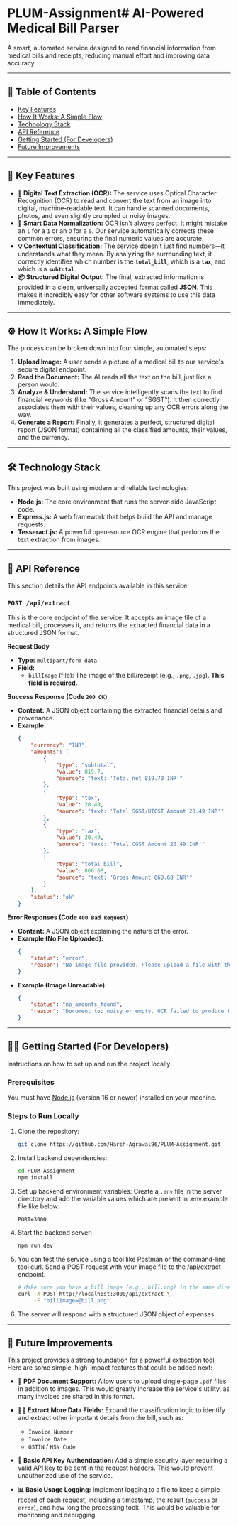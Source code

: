 # PLUM-Assignment# AI-Powered Medical Bill Parser

A smart, automated service designed to read financial information from medical bills and receipts, reducing manual effort and improving data accuracy.

---


## 📖 Table of Contents
* [Key Features](#-key-features)
* [How It Works: A Simple Flow](#-how-it-works-a-simple-flow)
* [Technology Stack](#-technology-stack)
* [API Reference](#-api-reference)
* [Getting Started (For Developers)](#-getting-started-for-developers)
* [Future Improvements](#-future-improvements)

---


## 🚀 Key Features

* **📄 Digital Text Extraction (OCR):** The service uses Optical Character Recognition (OCR) to read and convert the text from an image into digital, machine-readable text. It can handle scanned documents, photos, and even slightly crumpled or noisy images.
* **🧠 Smart Data Normalization:** OCR isn't always perfect. It might mistake an `l` for a `1` or an `O` for a `0`. Our service automatically corrects these common errors, ensuring the final numeric values are accurate.
* **💡 Contextual Classification:** The service doesn't just find numbers—it understands what they mean. By analyzing the surrounding text, it correctly identifies which number is the **`total_bill`**, which is a **`tax`**, and which is a **`subtotal`**.
* **📦 Structured Digital Output:** The final, extracted information is provided in a clean, universally accepted format called **JSON**. This makes it incredibly easy for other software systems to use this data immediately.

---


## ⚙️ How It Works: A Simple Flow

The process can be broken down into four simple, automated steps:

1.  **Upload Image:** A user sends a picture of a medical bill to our service's secure digital endpoint.
2.  **Read the Document:** The AI reads all the text on the bill, just like a person would.
3.  **Analyze & Understand:** The service intelligently scans the text to find financial keywords (like "Gross Amount" or "SGST"). It then correctly associates them with their values, cleaning up any OCR errors along the way.
4.  **Generate a Report:** Finally, it generates a perfect, structured digital report (JSON format) containing all the classified amounts, their values, and the currency.

---


## 🛠️ Technology Stack

This project was built using modern and reliable technologies:
* **Node.js:** The core environment that runs the server-side JavaScript code.
* **Express.js:** A web framework that helps build the API and manage requests.
* **Tesseract.js:** A powerful open-source OCR engine that performs the text extraction from images.

---


## 🔗 API Reference

This section details the API endpoints available in this service.

### `POST /api/extract`

This is the core endpoint of the service. It accepts an image file of a medical bill, processes it, and returns the extracted financial data in a structured JSON format.

**Request Body**
* **Type:** `multipart/form-data`
* **Field:**
    * `billImage` (file): The image of the bill/receipt (e.g., `.png`, `.jpg`). **This field is required.**

**Success Response (Code `200 OK`)**
* **Content:** A JSON object containing the extracted financial details and provenance.
* **Example:**
    ```json
    {
        "currency": "INR",
        "amounts": [
            {
                "type": "subtotal",
                "value": 819.7,
                "source": "text: 'Total net 819.70 INR'"
            },
            {
                "type": "tax",
                "value": 20.49,
                "source": "text: 'Total SGST/UTGST Amount 20.49 INR'"
            },
            {
                "type": "tax",
                "value": 20.49,
                "source": "text: 'Total CGST Amount 20.49 INR'"
            },
            {
                "type": "total_bill",
                "value": 860.68,
                "source": "text: 'Gross Amount 860.68 INR'"
            }
        ],
        "status": "ok"
    }
    ```

**Error Responses (Code `400 Bad Request`)**
* **Content:** A JSON object explaining the nature of the error.
* **Example (No File Uploaded):**
    ```json
    {
        "status": "error",
        "reason": "No image file provided. Please upload a file with the key 'billImage'."
    }
    ```
* **Example (Image Unreadable):**
    ```json
    {
        "status": "no_amounts_found",
        "reason": "Document too noisy or empty. OCR failed to produce text."
    }
    ```

---


## 👨‍💻 Getting Started (For Developers)

Instructions on how to set up and run the project locally.

### Prerequisites
You must have [Node.js](https://nodejs.org/) (version 16 or newer) installed on your machine.

### Steps to Run Locally
1. Clone the repository:
   ```bash
   git clone https://github.com/Harsh-Agrawal96/PLUM-Assignment.git
   ```

2. Install backend dependencies:
   ```bash
   cd PLUM-Assignment
   npm install
   ```

5. Set up backend environment variables:
   Create a `.env` file in the server directory and add the variable values which are present in .env.example file like below:
   ```env
   PORT=3000
   ```

6. Start the backend server:
   ```bash
   npm run dev
   ```

7. You can test the service using a tool like Postman or the command-line tool curl.
   Send a POST request with your image file to the /api/extract endpoint.
   ```bash
   # Make sure you have a bill image (e.g., bill.png) in the same directory
   curl -X POST http://localhost:3000/api/extract \
        -F "billImage=@bill.png"
   ```

8. The server will respond with a structured JSON object of expenses.

---


## 🔮 Future Improvements

This project provides a strong foundation for a powerful extraction tool. Here are some simple, high-impact features that could be added next:

* **📄 PDF Document Support:**
    Allow users to upload single-page `.pdf` files in addition to images. This would greatly increase the service's utility, as many invoices are shared in this format.

* **🕵️‍♂️ Extract More Data Fields:**
    Expand the classification logic to identify and extract other important details from the bill, such as:
    * `Invoice Number`
    * `Invoice Date`
    * `GSTIN` / `HSN Code`

* **🔐 Basic API Key Authentication:**
    Add a simple security layer requiring a valid API key to be sent in the request headers. This would prevent unauthorized use of the service.

* **📊 Basic Usage Logging:**
    Implement logging to a file to keep a simple record of each request, including a timestamp, the result (`success` or `error`), and how long the processing took. This would be valuable for monitoring and debugging.